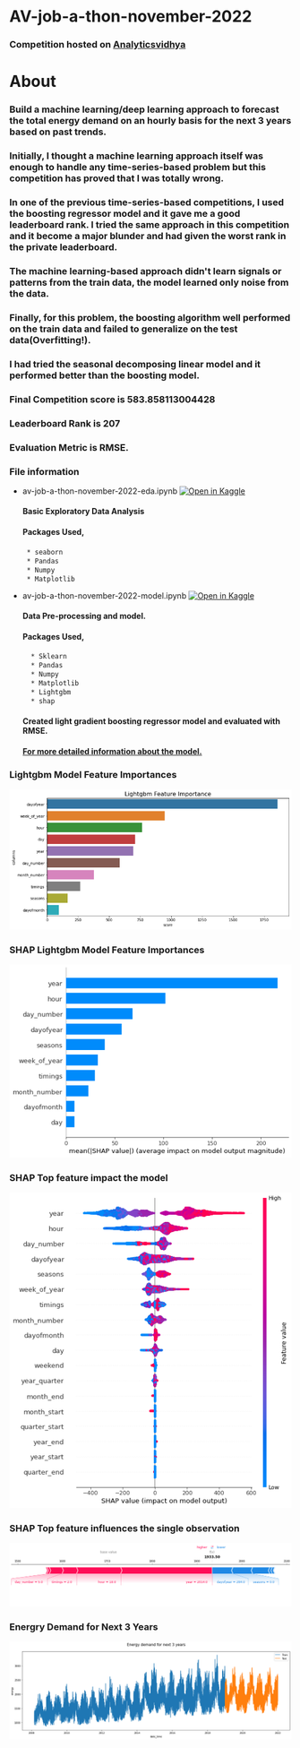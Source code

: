 # AV-job-a-thon-november-2022

### Competition hosted on <a href="https://datahack.analyticsvidhya.com/contest/job-a-thon-november-2022/#About">Analyticsvidhya</a>

# About

### Build a machine learning/deep learning approach to forecast the total energy demand on an hourly basis for the next 3 years based on past trends.

### Initially, I thought a machine learning approach itself was enough to handle any time-series-based problem but this competition has proved that I was totally wrong.

### In one of the previous time-series-based competitions, I used the boosting regressor model and it gave me a good leaderboard rank. I tried the same approach in this competition and it become a major blunder and had given the worst rank in the private leaderboard.

### The machine learning-based approach didn't learn signals or patterns from the train data, the model learned only noise from the data.

### Finally, for this problem, the boosting algorithm well performed on the train data and failed to generalize on the test data(Overfitting!).

### I had tried the seasonal decomposing linear model and it performed better than the boosting model.

### Final Competition score is 583.858113004428

### Leaderboard Rank is 207

### Evaluation Metric is RMSE.

### File information
 
 * av-job-a-thon-november-2022-eda.ipynb [![Open in Kaggle](https://img.shields.io/static/v1?label=&message=Open%20in%20Kaggle&labelColor=grey&color=blue&logo=kaggle)](https://www.kaggle.com/hari141v/av-job-a-thon-november-2022-eda)
    #### Basic Exploratory Data Analysis
    #### Packages Used,
        * seaborn
        * Pandas
        * Numpy
        * Matplotlib
* av-job-a-thon-november-2022-model.ipynb [![Open in Kaggle](https://img.shields.io/static/v1?label=&message=Open%20in%20Kaggle&labelColor=grey&color=blue&logo=kaggle)](https://www.kaggle.com/hari141v/av-job-a-thon-november-2022-model)
    #### Data Pre-processing and model. 
    #### Packages Used,
        * Sklearn
        * Pandas
        * Numpy
        * Matplotlib
        * Lightgbm
        * shap
     #### Created light gradient boosting regressor model and evaluated with RMSE. 
     #### [For more detailed information about the model.](https://github.com/hariprasath-v/AV-job-a-thon-november-2022/blob/main/Approach_AV_job_a_thon_November_2022.pdf)
     

### Lightgbm Model Feature Importances
![Alt text](https://github.com/hariprasath-v/AV-job-a-thon-november-2022/blob/main/Model%20Visualization/Lightgbm%20regressor%20top%20feature%20importances.png)

### SHAP Lightgbm Model Feature Importances
![Alt text](https://github.com/hariprasath-v/AV-job-a-thon-november-2022/blob/main/Model%20Visualization/SHAP%20Lightgbm%20regressor%20top%20feature%20importances.png)

### SHAP Top feature impact the model
![Alt text](https://github.com/hariprasath-v/AV-job-a-thon-november-2022/blob/main/Model%20Visualization/SHAP%20-%20Top%20feature%20impact%20the%20model.png)

### SHAP Top feature influences the single observation
![Alt text](https://github.com/hariprasath-v/AV-job-a-thon-november-2022/blob/main/Model%20Visualization/SHAP%20-%20Feature%20impact%20the%20single%20obsevartion.png)

### Energry Demand for Next 3 Years
![Alt text](https://github.com/hariprasath-v/AV-job-a-thon-november-2022/blob/main/Model%20Visualization/Train%20and%20Test%20plot.png)
